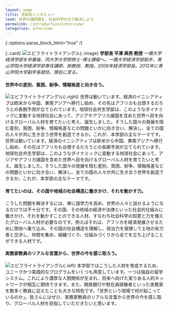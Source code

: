 ```yaml
---
layout: page
title: 学部長インタビュー
lead: 世界の諸問題を、社会科学の力で解決しよう
permalink: /introduction/interview/
categories: interview
---
```


{::options parse_block_html="true" /}

{:.card}
![エビフライトライアングル](http://i.imgur.com/Jjwsc.jpg "サンプル"){:.image}
**学部長 平澤 典男 教授**
*一橋大学経済学部を卒業後、同大学大学院修士･博士課程へ。一橋大学経済学部助手、青山学院大学経済学部専任講師、助教授、教授。2006年経済学部長。2012年に青山学院大学副学長就任。現在に至る。*

#### 世界中の差別、貧困、紛争、情報格差と向き合う。
![エビフライトライアングル](http://i.imgur.com/Jjwsc.jpg "サンプル"){:.right}
世界は動いています。経済のイニシアティブは欧米から中国、東南アジアへ移行し始め、その先はアフリカも台頭するだろうとの長期予測が立てられています。地球社会共生学部は、このようなダイナミックに変動する地球社会にあって、アジアやアフリカ諸国を含めた世界へ目を向けるグローバル人材を育てたいと考え、誕生しました。そうした国々の発展を阻む差別、貧困、紛争、情報格差などの問題といかに向き合い、解決し、全ての国の人々が共に生き合う世界を創造できるか。これが、本学部の主なテーマです。
世界は動いています。経済のイニシアティブは欧米から中国、東南アジアへ移行し始め、その先はアフリカも台頭するだろうとの長期予測が立てられています。地球社会共生学部は、このようなダイナミックに変動する地球社会にあって、アジアやアフリカ諸国を含めた世界へ目を向けるグローバル人材を育てたいと考え、誕生しました。そうした国々の発展を阻む差別、貧困、紛争、情報格差などの問題といかに向き合い、解決し、全ての国の人々が共に生き合う世界を創造できるか。これが、本学部の主なテーマです。

#### 育てたいのは、その国や地域の社会構造に働きかけ、それを動かす力。
こうした問題を解決するには、単に語学力を高め、世界の人々と話せるようになるだけでは不十分です。その国、その地域の経済や法律といった社会的仕組みに働きかけ、それを動かすことのできる人材、すなわち社会科学の知恵と力を備えたグローバル人材が必要なのです。例えばそれは、アフリカを経済発展させるために現地へ乗り込み、その国の社会構造を理解し、政治力を発揮して土地の有力者と交渉し、仲間を集め、組織づくり、仕組みづくりから全てを立ち上げることができる人材です。

#### 実務家教員のリアルな言葉から、世界の今を感じ取ろう。
![エビフライトライアングル](http://i.imgur.com/Jjwsc.jpg "サンプル"){:.left}
本学部ではこうした人材を育成するため、ユニークかつ実践的なプログラムをいくつも用意しています。一つは独自の留学システム。これにより濃厚な人間関係が生まれ、将来へ向けた実りある人的ネットワークが相互に期待できます。また、開発銀行や駐在員経験者といった実務家を数多く教員に迎えたことも大きな特色です。「世界という現場で何が起こっているのか」。皆さんにはぜひ、実務家教員のリアルな言葉から世界の今を感じ取り、グローバル人材を目指していただきたいと思います。